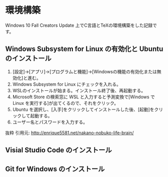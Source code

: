 # 環境構築
Windows 10 Fall Creators Update 上でC言語とTeXの環境構築をした記録です。

## Windows Subsystem for Linux の有効化と Ubuntu のインストール

1. [設定]→[アプリ]→[プログラムと機能]→[Windowsの機能の有効化または無効化]と進む。
2. Windows Subsystem for Linux にチェックを入れる。
3. WSLのインストールが始まる。インストール終了後、再起動する。
4. Microsoft Store の検索窓に WSL と入力すると予測変換で[Windows で Linux を実行する]が出てくるので、それをクリック。
5. Ubuntu を選択し、[入手]をクリックしてインストールした後、[起動]をクリックして起動する。
6. ユーザー名とパスワードを入力する。


抜粋 引用元: http://enrique5581.net/nakano-nobuko-life-brain/

## Visial Studio Code のインストール

## Git for Windows のインストール
